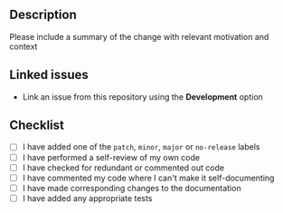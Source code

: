 ## Description

Please include a summary of the change with relevant motivation and context

## Linked issues

- Link an issue from this repository using the **Development** option

## Checklist

- [ ] I have added one of the `patch`, `minor`, `major` or `no-release` labels
- [ ] I have performed a self-review of my own code
- [ ] I have checked for redundant or commented out code
- [ ] I have commented my code where I can't make it self-documenting
- [ ] I have made corresponding changes to the documentation
- [ ] I have added any appropriate tests
